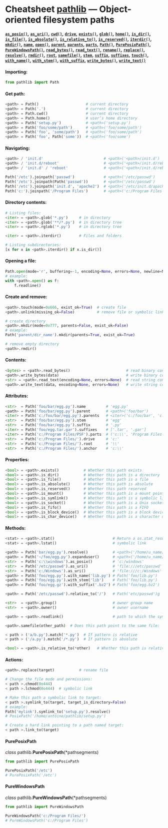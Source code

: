 # Cheatsheet [pathlib](https://docs.python.org/3/library/pathlib.html) — Object-oriented filesystem paths

**[`as_posix()`](#path-as_posix)**__,__
**[`as_uri()`](#path-as_uri)**__,__
**[`cwd()`](#get-path)**__,__
**[`drive`](#other)**__,__
**[`exists()`](#path-properties)**__,__
**[`glob()`](#listing-files)**__,__
**[`home()`](#get-path)**__,__
**[`is_dir()`](#path-properties)**__,__
**[`is_file()`](#path-properties)**__,__
**[`is_absolute()`](#path-properties)**__,__
**[`is_relative_to()`](#path-properties)**__,__
**[`is_reserved()`](#path-properties)**__,__
**[`iterdir()`](#directory-contents)**__,__
**[`mkdir()`](#create-a-new-directory)**__,__
**[`name`](#path-name)**__,__
**[`open()`](#opening-a-file)**__,__
**[`parent`](#path-parent)**__,__
**[`parents`](#path-parents)**__,__
**[`parts`](#other)**__,__
**[`Path()`](#get-path)**__,__
**[`PurePosixPath()`](#pureposixpath)**__,__
**[`PureWindowsPath()`](#purewindowspath)**__,__
**[`read_bytes()`](#contents)**__,__
**[`read_text()`](#contents)**__,__
**[`rename()`](#rename)**__,__
**[`replace()`](#rename)**__,__
**[`resolve()`](#make-the-path-absolute)**__,__
**[`rmdir()`](#remove-empty-directory)**__,__
**[`root`](#other)**__,__
**[`samefile()`](#other)**__,__
**[`stem`](#path-stem)**__,__
**[`suffix`](#path-suffix)**__,__
**[`suffixes`](#path-suffixes)**__,__
**[`touch()`](#other)**__,__
**[`with_name()`](#path-with_namename)**__,__
**[`with_stem()`](#path-with_stemstem)**__,__
**[`with_suffix`](#path-with_suffixsuffix)**__,__
**[`write_bytes()`](#contents)**__,__
**[`write_text()`](#contents)**

#### Importing:
```python
from pathlib import Path
```

#### Get path:
```python
<path> = Path()                     # current directory
<path> = Path('.')                  # current directory
<path> = Path.cwd()                 # current directory
<path> = Path.home()                # user’s home directory
<path> = Path('setup.py')           # <path>('setup.py')
<path> = Path('foo/some/path')      # <path>('foo/some/path')
<path> = Path('foo', 'some/path')   # <path>('foo/some/path')
<path> = Path('foo', Path('some'))  # <path>('foo/some')
```

#### Navigating:
```python
<path> / 'init.d'                           # <path>('<path>/init.d')
<path> / 'init.d/reboot'                    # <path>('<path>/init.d/reboot')
<path> / 'init.d' / 'reboot'                # <path>('<path>/init.d/reboot')

Path('/etc').joinpath('passwd')             # <path>('/etc/passwd')
Path('/etc').joinpath(Path('passwd'))       # <path>('/etc/passwd')
Path('/etc').joinpath('init.d', 'apache2')  # <path>('/etc/init.d/apache2')
Path('c:').joinpath('/Program Files')       # <path>('c:/Program Files')
```

#### Directory contents:
```python
# Listing files:
<iter> = <path>.glob('*.py')     # in directory
<iter> = <path>.glob('**/*.py')  # in directory tree
<iter> = <path>.rglob('*.py')    # in directory tree

<iter> = <path>.iterdir()        # Files and folders

# Listing subdirectories:
[x for x in <path>.iterdir() if x.is_dir()]
```

#### Opening a file:
```python
Path.open(mode='r', buffering=-1, encoding=None, errors=None, newline=None)
# example:
with <path>.open() as f:
    f.readline()
```

#### Create and remove:
```python
<path>.touch(mode=0o666, exist_ok=True)  # create file
<path>.unlink(missing_ok=False)          # remove file or symbolic link

# create directory
<path>.mkdir(mode=0o777, parents=False, exist_ok=False)
# example:
Path('parent/dir_name').mkdir(parents=True, exist_ok=True)

# remove empty directory
<path>.rmdir()
```

#### Contents:
```python
<bytes> = <path>.read_bytes()                         # read binary contents
<path>.write_bytes(data)                              # write binary contents
<str> = <path>.read_text(encoding=None, errors=None)  # read string contents
<path>.write_text(data, encoding=None, errors=None)   # write string contents
```

#### Attributes:
```python
<str>  = Path('foo/bar/egg.py').name         # 'egg.py'
<path> = Path('foo/bar/egg.py').parent       # <path>('foo/bar')
<iter> = Path('c:/foo/bar/egg.py').parents   # <iter>('c:/foo/bar', 'c:/foo', 'c:/')
<str>  = Path('foo/bar/egg.py').stem         # 'egg'
<str>  = Path('foo/bar/egg.py').suffix       # '.py'
<iter> = Path('foo/egg.tar.gar').suffixes    # ['.tar', '.gar']
<iter> = Path('c:/Program Files/PSF').parts  # ('c:\\', 'Program Files', 'PSF')
<str>  = Path('c:/Program Files/').drive     # 'c:'
<str>  = Path('c:/Program Files/').root      # '\\'
<str>  = Path('c:/Program Files/').anchor    # 'c:\\'
```

#### Properties:
```python
<bool> = <path>.exists()           # Whether this path exists
<bool> = <path>.is_dir()           # Whether this path is a directory
<bool> = <path>.is_file()          # Whether this path is a file
<bool> = <path>.is_absolute()      # Whether this path is absolute
<bool> = <path>.is_reserved()      # Whether this path reserved
<bool> = <path>.is_mount()         # Whether this path is a mount point
<bool> = <path>.is_symlink()       # Whether this path is a symbolic link
<bool> = <path>.is_socket()        # Whether this path is a Unix socket
<bool> = <path>.is_fifo()          # Whether this path is a FIFO
<bool> = <path>.is_block_device()  # Whether this path is a block device
<bool> = <path>.is_char_device()   # Whether this path is a character device
```

#### Methods:
```python
<stat> = <path>.stat()                          # Return a os.stat_result object
<stat> = <path>.lstat()                         # symbolic link

<path> = Path('bar/egg.py').resolve()           # <path>('/home/u_name/foo/bar/egg.py')
<path> = Path('~/foo/egg.py').expanduser()      # <path>('/home/u_name/foo/egg.py')
<str>  = Path('c:\\windows').as_posix()         # 'c:/windows'
<str>  = Path('/etc/passwd').as_uri()           # 'file:///etc/passwd'
<str>  = Path('c:/Windows').as_uri()            # 'file:///c:/Windows'
<path> = Path('foo/egg.py').with_name('lib.py') # Path('foo/lib.py')
<path> = Path('foo/egg.py').with_stem('lib')    # Path('foo/lib.py')
<path> = Path('foo/egg.gz').with_suffix('.bz2') # Path('foo/egg.bz2')

<path> = Path('/etc/passwd').relative_to('/')   # Path('etc/passwd')g

<str>  = <path>.group()                         # owner group name
<str>  = <path>.owner()                         # owner username

<path> = <path>.readlink()                      # path to which the symbolic link points

<path>.samefile(other_path)  # Does this path point to the same file:

< path > ('a/b.py').match('*.py')  # If pattern is relative
< path > ('/a.py').match('/*.py')  # If pattern is absolute

<bool> = <path>.is_relative_to(*other)   # Whether this path is relative to another path
```

#### Actions:
```python
<path>.replace(target)           # rename file

# Change the file mode and permissions:
< path >.chmod(0o444)
< path >.lchmod(0o444)  # symbolic link

# Make this path a symbolic link to target:
< path >.symlink_to(target, target_is_directory=False)
# example:
Path('mylink').symlink_to('setup.py').resolve()
# PosixPath('/home/antoine/pathlib/setup.py')

# Create a hard link pointing to a path named target:
< path >.link_to(target)
```

#### PurePosixPath
*class* pathlib.**PurePosixPath**(*pathsegments)
```python
from pathlib import PurePosixPath

PurePosixPath('/etc')
# PurePosixPath('/etc')
```

#### PureWindowsPath
*class* pathlib.**PureWindowsPath**(*pathsegments)

```python
from pathlib import PureWindowsPath

PureWindowsPath('c:/Program Files/')
# PureWindowsPath('c:/Program Files')
```
